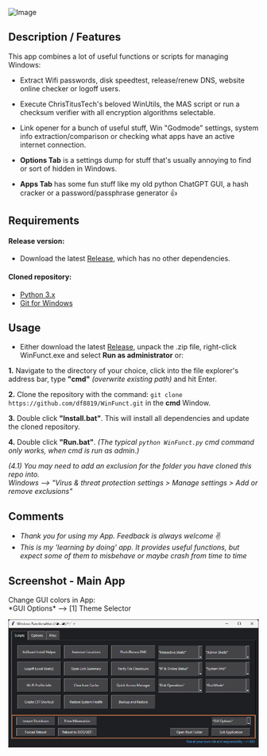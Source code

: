 ![Image](WinFunct.ico)

## Description / Features

This app combines a lot of useful functions or scripts for managing Windows:

- Extract Wifi passwords, disk speedtest, release/renew DNS, website online checker or logoff users.

- Execute ChrisTitusTech's beloved WinUtils, the MAS script or run a checksum verifier with all encryption algorithms selectable.

- Link opener for a bunch of useful stuff, Win "Godmode" settings, system info extraction/comparison or checking what apps have an active internet connection.

- **Options Tab** is a settings dump for stuff that's usually annoying to find or sort of hidden in Windows.

- **Apps Tab** has some fun stuff like my old python ChatGPT GUI, a hash cracker or a password/passphrase generator 👍


## Requirements
#### Release version:
- Download the latest [Release](https://github.com/df8819/WinFunct/releases), which has no other dependencies.

#### Cloned repository:
- [Python 3.x](https://www.python.org/downloads/)
- [Git for Windows](https://git-scm.com/downloads/)

## Usage

- Either download the latest [Release](https://github.com/df8819/WinFunct/releases), unpack the .zip file, right-click WinFunct.exe and select **Run as administrator** or:

**1.** Navigate to the directory of your choice, click into the file explorer's address bar, type **"cmd"** _(overwrite existing path)_ and hit Enter.

**2.** Clone the repository with the command: `git clone https://github.com/df8819/WinFunct.git` in the **cmd** Window.

**3.** Double click **"Install.bat"**. This will install all dependencies and update the cloned repository.

**4.** Double click **"Run.bat"**. _(The typical `python WinFunct.py` cmd command only works, when cmd is run as admin.)_

_(4.1) You may need to add an exclusion for the folder you have cloned this repo into.  
Windows --> "Virus & threat protection settings > Manage settings > Add or remove exclusions"_

## Comments

- _Thank you for using my App. Feedback is always welcome_ ✌
- _This is my 'learning by doing' app. It provides useful functions, but expect some of them to misbehave or maybe crash from time to time_

## Screenshot - Main App
Change GUI colors in App:  
\*GUI Options\* --> [1] Theme Selector

![Image](GUI_Pics/2025-01-08-1736346243.png)
<!--
![Image](GUI_Pics/2025-01-08-1736346251.png)

<hr style="border: 5px solid;" />

## Screenshots - Functions

![Image](GUI_Pics/2024-12-01-1733044625.png)
![Image](GUI_Pics/2024-12-01-1733044650.png)
![Image](GUI_Pics/2024-12-01-1733044732.png)
![Image](GUI_Pics/2024-12-01-1733044831.png)
![Image](GUI_Pics/2024-12-01-1733044887.png)
![Image](GUI_Pics/2024-12-01-1733044899.png)
![Image](GUI_Pics/2024-12-01-1733044966.png)
![Image](GUI_Pics/2024-12-01-1733044984.png)
![Image](GUI_Pics/2024-12-01-1733045009.png)
-->